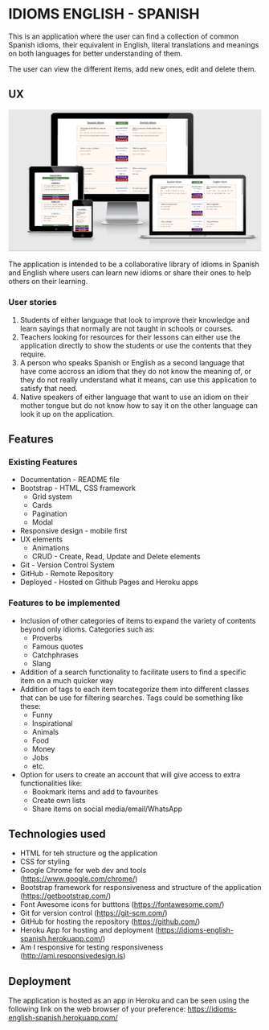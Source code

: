 # IDIOMS ENGLISH - SPANISH

This is an application where the user can find a collection of common Spanish idioms, their equivalent in English, literal translations and meanings on both languages for better understanding of them.

The user can view the different items, add new ones, edit and delete them.

## UX

![Responsive Views of Home Page](/images/idioms-responsive.png)

The application is intended to be a collaborative library of idioms in Spanish and English where users can learn new idioms or share their ones to help others on their learning.

### User stories

1. Students of either language that look to improve their knowledge and learn sayings that normally are not taught in schools or courses.
2. Teachers looking for resources for their lessons can either use the application directly to show the students or use the contents that they require.
3. A person who speaks Spanish or English as a second language that have come accross an idiom that they do not know the meaning of, or they do not really understand what it means, can use this application to satisfy that need.
4. Native speakers of either language that want to use an idiom on their mother tongue but do not know how to say it on the other language can look it up on the application.

## Features

### Existing Features

- Documentation - README file
- Bootstrap - HTML, CSS framework
    - Grid system
    - Cards
    - Pagination
    - Modal
- Responsive design - mobile first
- UX elements
    - Animations
    - CRUD - Create, Read, Update and Delete elements
- Git - Version Control System
- GitHub - Remote Repository
- Deployed - Hosted on Github Pages and Heroku apps

### Features to be implemented

- Inclusion of other categories of items to expand the variety of contents beyond only idioms. Categories such as:
    - Proverbs
    - Famous quotes
    - Catchphrases
    - Slang
- Addition of a search functionality to facilitate users to find a specific item on a much quicker way
- Addition of tags to each item tocategorize them into different classes that can be use for filtering searches. Tags could be something like these:
    - Funny
    - Inspirational
    - Animals
    - Food
    - Money
    - Jobs
    - etc.
- Option for users to create an account that will give access to extra functionalities like:
    - Bookmark items and add to favourites
    - Create own lists
    - Share items on social media/email/WhatsApp

## Technologies used

- HTML for teh structure og the application
- CSS for styling
- Google Chrome for web dev and tools (https://www.google.com/chrome/)
- Bootstrap framework for responsiveness and structure of the application (https://getbootstrap.com/)
- Font Awesome icons for butttons (https://fontawesome.com/)
- Git for version control (https://git-scm.com/)
- GitHub for hosting the repository (https://github.com/)
- Heroku App for hosting and deployment (https://idioms-english-spanish.herokuapp.com/)
- Am I responsive for testing responsiveness (http://ami.responsivedesign.is)

## Deployment

The application is hosted as an app in Heroku and can be seen using the following link on the web browser of your preference: https://idioms-english-spanish.herokuapp.com/



